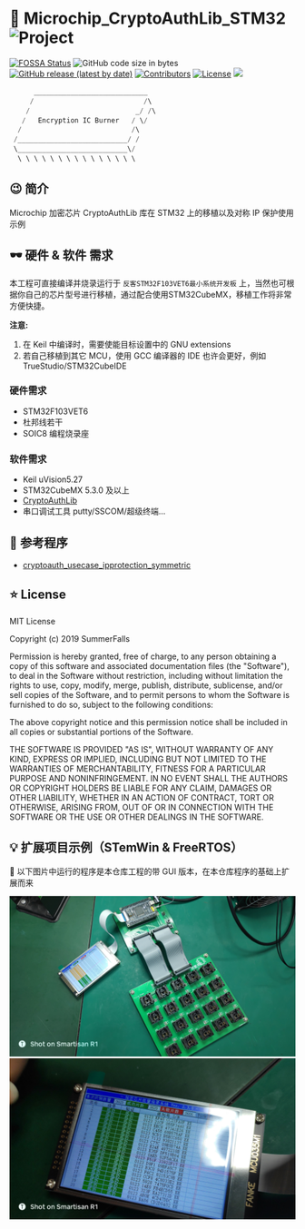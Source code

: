 # :beers: Microchip_CryptoAuthLib_STM32 ![Project](https://img.shields.io/badge/Project-Microchip__CryptoAuthLib__STM32-blue)

[![FOSSA Status](https://app.fossa.com/api/projects/git%2Bgithub.com%2FSummerFalls%2FMicrochip_CryptoAuthLib_STM32.svg?type=small)](https://app.fossa.com/projects/git%2Bgithub.com%2FSummerFalls%2FMicrochip_CryptoAuthLib_STM32?ref=badge_small)
![GitHub code size in bytes](https://img.shields.io/github/languages/code-size/SummerFalls/Microchip_CryptoAuthLib_STM32?label=%E4%BB%A3%E7%A0%81%E5%A4%A7%E5%B0%8F)
<a href="https://github.com/SummerFalls/Microchip_CryptoAuthLib_STM32/releases"><img alt="GitHub release (latest by date)" src="https://img.shields.io/github/v/release/SummerFalls/Microchip_CryptoAuthLib_STM32"></a>
<a href="https://github.com/SummerFalls/Microchip_CryptoAuthLib_STM32/graphs/contributors"><img alt="Contributors" src="https://img.shields.io/github/contributors/SummerFalls/Microchip_CryptoAuthLib_STM32.svg?style=flat"></a>
<a href="https://github.com/SummerFalls/Microchip_CryptoAuthLib_STM32/blob/master/LICENSE"><img alt="License" src="https://img.shields.io/github/license/SummerFalls/Microchip_CryptoAuthLib_STM32.svg?style=flat"></a>
<a title="Hits" target="_blank" href="https://github.com/SummerFalls/Microchip_CryptoAuthLib_STM32"><img src="https://hits.b3log.org/SummerFalls/Microchip_CryptoAuthLib_STM32.svg"></a>

```c
      ____________________________
     /                           /\
    /                          _/ /\
   /   Encryption IC Burner   / \/
  /                           /\
 /___________________________/ /
 \___________________________\/
  \ \ \ \ \ \ \ \ \ \ \ \ \ \ \
```

## :wink: 简介

Microchip 加密芯片 CryptoAuthLib 库在 STM32 上的移植以及对称 IP 保护使用示例

## :dark_sunglasses: 硬件 & 软件 需求

本工程可直接编译并烧录运行于 `反客STM32F103VET6最小系统开发板` 上，当然也可根据你自己的芯片型号进行移植，通过配合使用STM32CubeMX，移植工作将非常方便快捷。

**注意:**

1. 在 Keil 中编译时，需要使能目标设置中的 GNU extensions
2. 若自己移植到其它 MCU，使用 GCC 编译器的 IDE 也许会更好，例如 TrueStudio/STM32CubeIDE

### 硬件需求

- STM32F103VET6
- 杜邦线若干
- SOIC8 编程烧录座

### 软件需求

- Keil uVision5.27
- STM32CubeMX 5.3.0 及以上
- [CryptoAuthLib](https://github.com/MicrochipTech/cryptoauthlib)
- 串口调试工具 putty/SSCOM/超级终端...

## :checkered_flag: 参考程序

- [cryptoauth_usecase_ipprotection_symmetric](https://github.com/MicrochipTech/cryptoauth_usecase_ipprotection_symmetric)

## :star: License

MIT License

Copyright (c) 2019 SummerFalls

Permission is hereby granted, free of charge, to any person obtaining a copy
of this software and associated documentation files (the "Software"), to deal
in the Software without restriction, including without limitation the rights
to use, copy, modify, merge, publish, distribute, sublicense, and/or sell
copies of the Software, and to permit persons to whom the Software is
furnished to do so, subject to the following conditions:

The above copyright notice and this permission notice shall be included in all
copies or substantial portions of the Software.

THE SOFTWARE IS PROVIDED "AS IS", WITHOUT WARRANTY OF ANY KIND, EXPRESS OR
IMPLIED, INCLUDING BUT NOT LIMITED TO THE WARRANTIES OF MERCHANTABILITY,
FITNESS FOR A PARTICULAR PURPOSE AND NONINFRINGEMENT. IN NO EVENT SHALL THE
AUTHORS OR COPYRIGHT HOLDERS BE LIABLE FOR ANY CLAIM, DAMAGES OR OTHER
LIABILITY, WHETHER IN AN ACTION OF CONTRACT, TORT OR OTHERWISE, ARISING FROM,
OUT OF OR IN CONNECTION WITH THE SOFTWARE OR THE USE OR OTHER DEALINGS IN THE
SOFTWARE.

## :bulb: 扩展项目示例（STemWin & FreeRTOS）

:speech_balloon: 以下图片中运行的程序是本仓库工程的带 GUI 版本，在本仓库程序的基础上扩展而来

![批量烧录系统_00](./Pics_00_EncryptionChipBatchBurningSystem.jpg)
![批量烧录系统_01](./Pics_01_EncryptionChipBatchBurningSystem.jpg)
